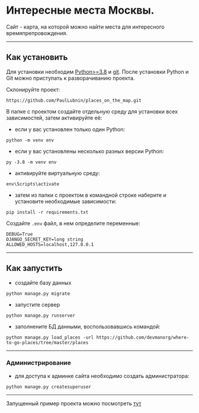 # Интересные места Москвы.
Сайт - карта, на которой можно найти места для интересного времяпрепровождения.

---
## Как установить
Для установки необходим [Python>=3.8](https://www.python.org/downloads/) и [git](https://git-scm.com/downloads).
После установки Python и Git можно приступать к разворачиванию проекта.

Склонируйте проект:
```
https://github.com/PaulLubnin/places_on_the_map.git
```
В папке с проектом создайте отдельную среду для установки всех зависимостей, затем активируйте её:

- если у вас установлен только один Python:
```
python -m venv env
```
- если у вас установлены несколько разных версии Python:
```
py -3.8 -m venv env
```
- активируйте виртуальную среду:
```
env\Scripts\activate
```
- затем из папки с проектом в командной строке наберите и установите необходимые зависимости:
```
pip install -r requirements.txt
```

Создайте `.env` файл, в нем определите переменные:
```
DEBUG=True
DJANGO_SECRET_KEY=long string
ALLOWED_HOSTS=localhost,127.0.0.1
```
---
## Как запустить
- создайте базу данных
```
python manage.py migrate
```
- запустите сервер
```
python manage.py runserver
```
- заполнените БД данными, воспользовавшись командой:
```
python manage.py load_places -url https://github.com/devmanorg/where-to-go-places/tree/master/places
```
---
### Администрирование
- для доступа к админке сайта необходимо создать администратора:
```
python manage.py createsuperuser
```

---
Запущенный пример проекта можно посмотреть [тут](https://paulego.pythonanywhere.com/)
